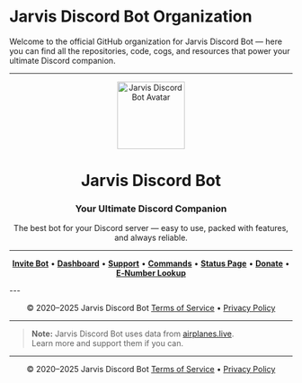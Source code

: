 # Jarvis Discord Bot Organization

Welcome to the official GitHub organization for Jarvis Discord Bot — here you can find all the repositories, code, cogs, and resources that power your ultimate Discord companion.

---

<p align="center">
  <img src="https://cdn.discordapp.com/avatars/603939742316363778/a_06976bd73730bd53f7177099a1a1b588.gif?size=256" alt="Jarvis Discord Bot Avatar" width="120" height="120">
</p>

<h1 align="center">Jarvis Discord Bot</h1>
<h3 align="center">Your Ultimate Discord Companion</h3>

<p align="center">
The best bot for your Discord server — easy to use, packed with features, and always reliable.
</p>

---

<p align="center">
  <a href="https://jarvisdiscordbot.net/invite"><b>Invite Bot</b></a> •
  <a href="https://dash.jarvisdiscordbot.net/"><b>Dashboard</b></a> •
  <a href="https://discord.com/invite/WW4eNQj9qr"><b>Support</b></a> •
  <a href="https://jarvisdiscordbot.net/commands"><b>Commands</b></a> •
  <a href="https://status.jarvisdiscordbot.net"><b>Status Page</b></a> •
  <a href="https://coff.ee/bencos18"><b>Donate</b></a> •
  <a href="https://enumbers.jarvisdiscordbot.net/"><b>E‑Number Lookup</b></a>
</p>
---

<p align="center">
  © 2020–2025 Jarvis Discord Bot  
  <a href="https://dash.jarvisdiscordbot.net/custom-page/tos">Terms of Service</a> • <a href="https://dash.jarvisdiscordbot.net/custom-page/privacy">Privacy Policy</a>
</p>


---

> **Note:** Jarvis Discord Bot uses data from [airplanes.live](https://airplanes.live).  
> Learn more and support them if you can.

---

<p align="center">
  © 2020–2025 Jarvis Discord Bot  
  <a href="https://jarvisdiscordbot.net/terms">Terms of Service</a> • <a href="https://jarvisdiscordbot.net/privacy">Privacy Policy</a>
</p>
